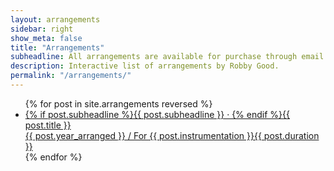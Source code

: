 ```yaml
---
layout: arrangements
sidebar: right
show_meta: false
title: "Arrangements"
subheadline: All arrangements are available for purchase through email!
description: Interactive list of arrangements by Robby Good.
permalink: "/arrangements/"
---
```


<ul class="side-nav">
    {% for post in site.arrangements reversed %}
    <li><a href="{{ site.url }}{{ site.baseurl }}{{ post.url }}">{% if post.subheadline %}{{ post.subheadline }} &middot; {% endif %}<span class="works-list-titles">{{ post.title }}</span><br><span class="works-list-descriptions">{{ post.year_arranged }} / For {{ post.instrumentation }}</span><span class="works-list-duration">{{ post.duration }}</span></a></li>
{% endfor %}
</ul>